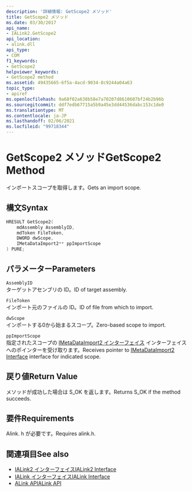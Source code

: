 ```yaml
---
description: '詳細情報: GetScope2 メソッド'
title: GetScope2 メソッド
ms.date: 03/30/2017
api_name:
- IALink2.GetScope2
api_location:
- alink.dll
api_type:
- COM
f1_keywords:
- GetScope2
helpviewer_keywords:
- GetScope2 method
ms.assetid: 49435665-6f5a-4acd-9034-8c9244a04a63
topic_type:
- apiref
ms.openlocfilehash: 9a68f02a638b58e7a70207d8610607bf24b2b96b
ms.sourcegitcommit: ddf7edb67715a5b9a45e3dd44536dabc153c1de0
ms.translationtype: MT
ms.contentlocale: ja-JP
ms.lasthandoff: 02/06/2021
ms.locfileid: "99718344"
---
```

# <a name="getscope2-method"></a><span data-ttu-id="08ad8-103">GetScope2 メソッド</span><span class="sxs-lookup"><span data-stu-id="08ad8-103">GetScope2 Method</span></span>

<span data-ttu-id="08ad8-104">インポートスコープを取得します。</span><span class="sxs-lookup"><span data-stu-id="08ad8-104">Gets an import scope.</span></span>  
  
## <a name="syntax"></a><span data-ttu-id="08ad8-105">構文</span><span class="sxs-lookup"><span data-stu-id="08ad8-105">Syntax</span></span>  
  
```cpp  
HRESULT GetScope2(  
    mdAssembly AssemblyID,  
    mdToken FileToken,  
    DWORD dwScope,  
    IMetaDataImport2** ppImportScope  
) PURE;
```  
  
## <a name="parameters"></a><span data-ttu-id="08ad8-106">パラメーター</span><span class="sxs-lookup"><span data-stu-id="08ad8-106">Parameters</span></span>  

 `AssemblyID`  
 <span data-ttu-id="08ad8-107">ターゲットアセンブリの ID。</span><span class="sxs-lookup"><span data-stu-id="08ad8-107">ID of target assembly.</span></span>  
  
 `FileToken`  
 <span data-ttu-id="08ad8-108">インポート元のファイルの ID。</span><span class="sxs-lookup"><span data-stu-id="08ad8-108">ID of file from which to import.</span></span>  
  
 `dwScope`  
 <span data-ttu-id="08ad8-109">インポートする0から始まるスコープ。</span><span class="sxs-lookup"><span data-stu-id="08ad8-109">Zero-based scope to import.</span></span>  
  
 `ppImportScope`  
 <span data-ttu-id="08ad8-110">指定されたスコープの [IMetaDataImport2 インターフェイス](../metadata/imetadataimport2-interface.md) インターフェイスへのポインターを受け取ります。</span><span class="sxs-lookup"><span data-stu-id="08ad8-110">Receives pointer to [IMetaDataImport2 Interface](../metadata/imetadataimport2-interface.md) interface for indicated scope.</span></span>  
  
## <a name="return-value"></a><span data-ttu-id="08ad8-111">戻り値</span><span class="sxs-lookup"><span data-stu-id="08ad8-111">Return Value</span></span>  

 <span data-ttu-id="08ad8-112">メソッドが成功した場合は S_OK を返します。</span><span class="sxs-lookup"><span data-stu-id="08ad8-112">Returns S_OK if the method succeeds.</span></span>  
  
## <a name="requirements"></a><span data-ttu-id="08ad8-113">要件</span><span class="sxs-lookup"><span data-stu-id="08ad8-113">Requirements</span></span>  

 <span data-ttu-id="08ad8-114">Alink. h が必要です。</span><span class="sxs-lookup"><span data-stu-id="08ad8-114">Requires alink.h.</span></span>  
  
## <a name="see-also"></a><span data-ttu-id="08ad8-115">関連項目</span><span class="sxs-lookup"><span data-stu-id="08ad8-115">See also</span></span>

- [<span data-ttu-id="08ad8-116">IALink2 インターフェイス</span><span class="sxs-lookup"><span data-stu-id="08ad8-116">IALink2 Interface</span></span>](ialink2-interface.md)
- [<span data-ttu-id="08ad8-117">IALink インターフェイス</span><span class="sxs-lookup"><span data-stu-id="08ad8-117">IALink Interface</span></span>](ialink-interface.md)
- [<span data-ttu-id="08ad8-118">ALink API</span><span class="sxs-lookup"><span data-stu-id="08ad8-118">ALink API</span></span>](index.md)
